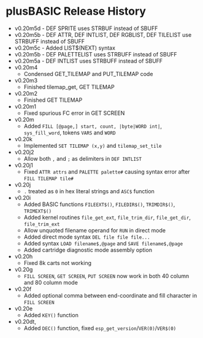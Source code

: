 # plusBASIC Release History
 - v0.20m5d - DEF SPRITE  uses STRBUF instead of SBUFF
 - v0.20m5b - DEF ATTR, DEF INTLIST, DEF RGBLIST, DEF TILELIST use STRBUFF instead of SBUFF
 - v0.20m5c - Added LIST$(NEXT) syntax
 - v0.20m5b - DEF PALETTELIST uses STRBUFF instead of SBUFF
 - v0.20m5a - DEF INTLIST uses STRBUFF instead of SBUFF
 - v0.20m4 
   - Condensed GET_TILEMAP and PUT_TILEMAP code
 - v0.20m3 
   - Finished tilemap_get, GET TILEMAP
 - v0.20m2 
   - Finished GET TILEMAP
 - v0.20m1 
   - Fixed spurious FC error in GET SCREEN
 - v0.20m
   - Added `FILL [@page,] start, count, |byte|WORD int|`,  `sys_fill_word`, tokens `VARS` and `WORD`
 - v0.20k
   - Implemented `SET TILEMAP (x,y)` and `tilemap_set_tile`
 - v0.20j2 
   - Allow both `,` and `;` as delimiters in `DEF INTLIST`
 - v0.20j1
   - Fixed `ATTR attrs` and `PALETTE palette#` causing syntax error after `FILL TILEMAP tile#`
 - v0.20j 
   - `.` treated as `0` in hex literal strings and `ASC$` function
 - v0.20i
   - Added BASIC functions `FILEEXT$()`, `FILEDIR$()`, `TRIMDIR$()`, `TRIMEXT$()`
   - Added kernel routines `file_get_ext`, `file_trim_dir`, `file_get_dir`, `file_trim_ext`
   - Allow unquoted filename operand for `RUN` in direct mode
   - Added direct mode syntax `DEL file file file...`
   - Added syntax `LOAD filename$,@page` and `SAVE filename$,@page`
   - Added cartridge diagnostic mode assembly option
 - v0.20h
   - Fixed 8k carts not working
 - v0.20g 
   - `FILL SCREEN`, `GET SCREEN`, `PUT SCREEN` now work in both 40 column and 80 column mode
 - v0.20f 
   - Added optional comma between end-coordinate and fill character in `FILL SCREEN`
 - v0.20e 
   - Added `KEY()` function
 - v0.20dt,
   - Added `DEC()` function, fixed `esp_get_version`/`VER(0)`/`VER$(0)`

